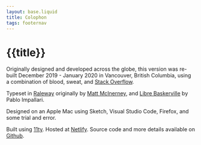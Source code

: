 ```yaml
---
layout: base.liquid
title: Colophon
tags: footernav
---
```


# {{title}}

Originally designed and developed across the globe, this version was re-built December 2019 - January 2020 in Vancouver, British Columbia, using a combination of blood, sweat, and [Stack Overflow](https://xkcd.com/979/).

Typeset in [Raleway](https://fonts.google.com/specimen/Raleway) originally by [Matt McInerney](https://matt.cc/), and [Libre Baskerville](https://fonts.google.com/specimen/Libre+Baskerville) by Pablo Impallari.

Designed on an Apple Mac using Sketch, Visual Studio Code, Firefox, and some trial and error.

Built using [11ty](https://www.11ty.dev/). Hosted at [Netlify](https://www.netlify.com/). Source code and more details available on [Github](https://github.com/discoliam/discoliam2020).